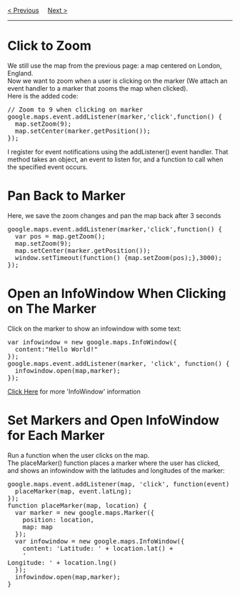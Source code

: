 <a href="/JS/Graphics/GoogleMaps/Overlays.md">&lt; Previous</a>
&nbsp;&nbsp;&nbsp;
<a href="/JS/Graphics/GoogleMaps/Controls.md">Next &gt;</a>
<hr>
<h1>Click to Zoom</h1>
We still use the map from the previous page: a map centered on London, England.
<br>
Now we want to zoom when a user is clicking on the marker (We attach an event handler to a marker that zooms the map when clicked).
<br>
Here is the added code:
<pre>
// Zoom to 9 when clicking on marker
google.maps.event.addListener(marker,'click',function() {
  map.setZoom(9);
  map.setCenter(marker.getPosition());
});
</pre>
I register for event notifications using the addListener() event handler. That method takes an object, an event to listen for, and a function to call when the specified event occurs.
<h1>Pan Back to Marker</h1>
Here, we save the zoom changes and pan the map back after 3 seconds
<pre>
google.maps.event.addListener(marker,'click',function() {
  var pos = map.getZoom();
  map.setZoom(9);
  map.setCenter(marker.getPosition());
  window.setTimeout(function() {map.setZoom(pos);},3000);
});
</pre>
<h1>Open an InfoWindow When Clicking on The Marker</h1>
Click on the marker to show an infowindow with some text:
<pre>
var infowindow = new google.maps.InfoWindow({
  content:"Hello World!"
});
google.maps.event.addListener(marker, 'click', function() {
  infowindow.open(map,marker);
});
</pre>
<a href="Overlays.md#InfoWindow">Click Here</a> for more 'InfoWindow' information
<h1>Set Markers and Open InfoWindow for Each Marker</h1>
Run a function when the user clicks on the map.
<br>
The placeMarker() function places a marker where the user has clicked, and shows an infowindow with the latitudes and longitudes of the marker:
<pre>
google.maps.event.addListener(map, 'click', function(event) {
  placeMarker(map, event.latLng);
});
function placeMarker(map, location) {
  var marker = new google.maps.Marker({
    position: location,
    map: map
  });
  var infowindow = new google.maps.InfoWindow({
    content: 'Latitude: ' + location.lat() +
    '<br>Longitude: ' + location.lng()
  });
  infowindow.open(map,marker);
}
</pre>
